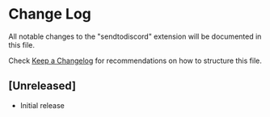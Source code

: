 # Change Log

All notable changes to the "sendtodiscord" extension will be documented in this file.

Check [Keep a Changelog](http://keepachangelog.com/) for recommendations on how to structure this file.

## [Unreleased]

- Initial release